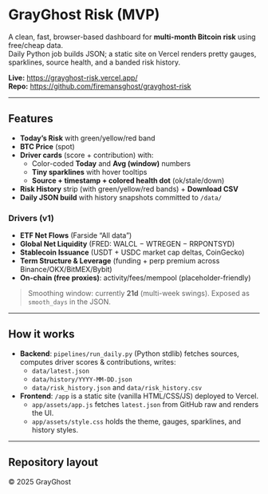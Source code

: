 # GrayGhost Risk (MVP)

A clean, fast, browser-based dashboard for **multi-month Bitcoin risk** using free/cheap data.  
Daily Python job builds JSON; a static site on Vercel renders pretty gauges, sparklines, source health, and a banded risk history.

**Live:** https://grayghost-risk.vercel.app/  
**Repo:** https://github.com/firemansghost/grayghost-risk

---

## Features

- **Today’s Risk** with green/yellow/red band
- **BTC Price** (spot)
- **Driver cards** (score + contribution) with:
  - Color-coded **Today** and **Avg (window)** numbers
  - **Tiny sparklines** with hover tooltips
  - **Source + timestamp + colored health dot** (ok/stale/down)
- **Risk History** strip (with green/yellow/red bands) + **Download CSV**
- **Daily JSON build** with history snapshots committed to `/data/`

### Drivers (v1)
- **ETF Net Flows** (Farside “All data”)
- **Global Net Liquidity** (FRED: WALCL − WTREGEN − RRPONTSYD)
- **Stablecoin Issuance** (USDT + USDC market cap deltas, CoinGecko)
- **Term Structure & Leverage** (funding + perp premium across Binance/OKX/BitMEX/Bybit)
- **On-chain (free proxies)**: activity/fees/mempool (placeholder-friendly)

> Smoothing window: currently **21d** (multi-week swings). Exposed as `smooth_days` in the JSON.

---

## How it works

- **Backend**: `pipelines/run_daily.py` (Python stdlib) fetches sources, computes driver scores & contributions, writes:
  - `data/latest.json`
  - `data/history/YYYY-MM-DD.json`
  - `data/risk_history.json` and `data/risk_history.csv`
- **Frontend**: `/app` is a static site (vanilla HTML/CSS/JS) deployed to Vercel.
  - `app/assets/app.js` fetches `latest.json` from GitHub raw and renders the UI.
  - `app/assets/style.css` holds the theme, gauges, sparklines, and history styles.

---

## Repository layout


© 2025 GrayGhost
